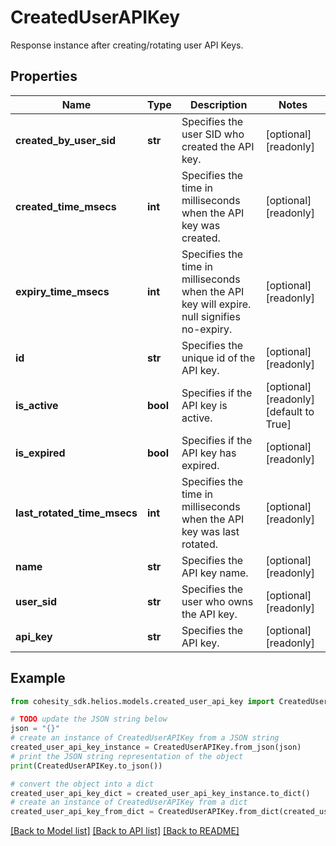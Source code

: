 # CreatedUserAPIKey

Response instance after creating/rotating user API Keys.

## Properties

Name | Type | Description | Notes
------------ | ------------- | ------------- | -------------
**created_by_user_sid** | **str** | Specifies the user SID who created the API key. | [optional] [readonly] 
**created_time_msecs** | **int** | Specifies the time in milliseconds when the API key was created. | [optional] [readonly] 
**expiry_time_msecs** | **int** | Specifies the time in milliseconds when the API key will expire. null signifies no-expiry. | [optional] [readonly] 
**id** | **str** | Specifies the unique id of the API key. | [optional] [readonly] 
**is_active** | **bool** | Specifies if the API key is active. | [optional] [readonly] [default to True]
**is_expired** | **bool** | Specifies if the API key has expired. | [optional] [readonly] 
**last_rotated_time_msecs** | **int** | Specifies the time in milliseconds when the API key was last rotated. | [optional] [readonly] 
**name** | **str** | Specifies the API key name. | [optional] [readonly] 
**user_sid** | **str** | Specifies the user who owns the API key. | [optional] [readonly] 
**api_key** | **str** | Specifies the API key. | [optional] [readonly] 

## Example

```python
from cohesity_sdk.helios.models.created_user_api_key import CreatedUserAPIKey

# TODO update the JSON string below
json = "{}"
# create an instance of CreatedUserAPIKey from a JSON string
created_user_api_key_instance = CreatedUserAPIKey.from_json(json)
# print the JSON string representation of the object
print(CreatedUserAPIKey.to_json())

# convert the object into a dict
created_user_api_key_dict = created_user_api_key_instance.to_dict()
# create an instance of CreatedUserAPIKey from a dict
created_user_api_key_from_dict = CreatedUserAPIKey.from_dict(created_user_api_key_dict)
```
[[Back to Model list]](../README.md#documentation-for-models) [[Back to API list]](../README.md#documentation-for-api-endpoints) [[Back to README]](../README.md)


